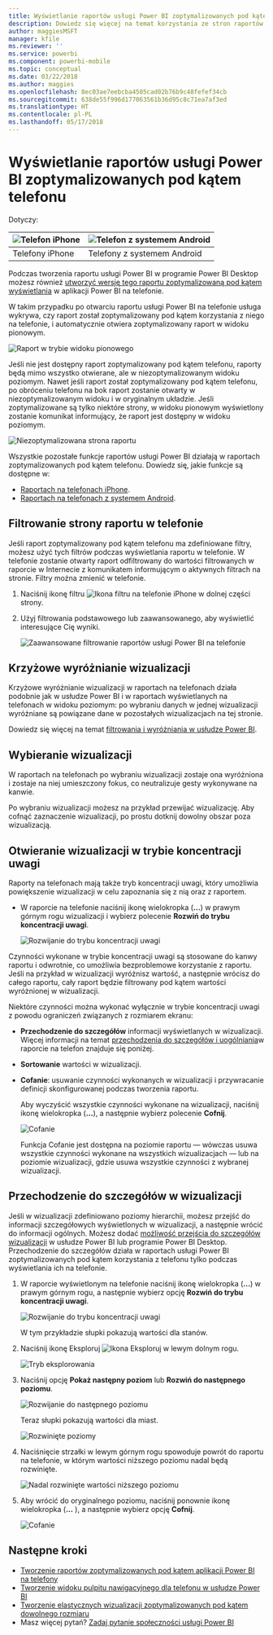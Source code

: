 ```yaml
---
title: Wyświetlanie raportów usługi Power BI zoptymalizowanych pod kątem telefonu
description: Dowiedz się więcej na temat korzystania ze stron raportów zoptymalizowanych pod kątem wyświetlania w aplikacjach usługi Power BI na telefonach.
author: maggiesMSFT
manager: kfile
ms.reviewer: ''
ms.service: powerbi
ms.component: powerbi-mobile
ms.topic: conceptual
ms.date: 03/22/2018
ms.author: maggies
ms.openlocfilehash: 8ec03ae7eebcba4505cad02b76b9c48fefef34cb
ms.sourcegitcommit: 638de55f996d177063561b36d95c8c71ea7af3ed
ms.translationtype: HT
ms.contentlocale: pl-PL
ms.lasthandoff: 05/17/2018
---
```

# <a name="view-power-bi-reports-optimized-for-your-phone"></a>Wyświetlanie raportów usługi Power BI zoptymalizowanych pod kątem telefonu

Dotyczy:

| ![Telefon iPhone](media/mobile-apps-view-phone-report/ios-logo-40-px.png) | ![Telefon z systemem Android](media/mobile-apps-view-phone-report/android-logo-40-px.png) |
|:--- |:--- |
| Telefony iPhone |Telefony z systemem Android |

Podczas tworzenia raportu usługi Power BI w programie Power BI Desktop możesz również [utworzyć wersję tego raportu zoptymalizowaną pod kątem wyświetlania](desktop-create-phone-report.md) w aplikacji Power BI na telefonie.

W takim przypadku po otwarciu raportu usługi Power BI na telefonie usługa wykrywa, czy raport został zoptymalizowany pod kątem korzystania z niego na telefonie, i automatycznie otwiera zoptymalizowany raport w widoku pionowym.

![Raport w trybie widoku pionowego](media/mobile-apps-view-phone-report/07-power-bi-phone-report-portrait.png)

Jeśli nie jest dostępny raport zoptymalizowany pod kątem telefonu, raporty będą mimo wszystko otwierane, ale w niezoptymalizowanym widoku poziomym. Nawet jeśli raport został zoptymalizowany pod kątem telefonu, po obróceniu telefonu na bok raport zostanie otwarty w niezoptymalizowanym widoku i w oryginalnym układzie. Jeśli zoptymalizowane są tylko niektóre strony, w widoku pionowym wyświetlony zostanie komunikat informujący, że raport jest dostępny w widoku poziomym.

![Niezoptymalizowana strona raportu](media/mobile-apps-view-phone-report/06-power-bi-phone-report-page-not-optimized.png)

Wszystkie pozostałe funkcje raportów usługi Power BI działają w raportach zoptymalizowanych pod kątem telefonu. Dowiedz się, jakie funkcje są dostępne w:

* [Raportach na telefonach iPhone](mobile-reports-in-the-mobile-apps.md). 
* [Raportach na telefonach z systemem Android](mobile-reports-in-the-mobile-apps.md).

## <a name="filter-the-report-page-on-a-phone"></a>Filtrowanie strony raportu w telefonie
Jeśli raport zoptymalizowany pod kątem telefonu ma zdefiniowane filtry, możesz użyć tych filtrów podczas wyświetlania raportu w telefonie. W telefonie zostanie otwarty raport odfiltrowany do wartości filtrowanych w raporcie w Internecie z komunikatem informującym o aktywnych filtrach na stronie. Filtry można zmienić w telefonie.

1. Naciśnij ikonę filtru ![Ikona filtru na telefonie iPhone](media/mobile-apps-view-phone-report/power-bi-phone-filter-icon.png) w dolnej części strony. 
2. Użyj filtrowania podstawowego lub zaawansowanego, aby wyświetlić interesujące Cię wyniki.
   
    ![Zaawansowane filtrowanie raportów usługi Power BI na telefonie](media/mobile-apps-view-phone-report/power-bi-iphone-advanced-filter-toronto.gif)

## <a name="cross-highlight-visuals"></a>Krzyżowe wyróżnianie wizualizacji
Krzyżowe wyróżnianie wizualizacji w raportach na telefonach działa podobnie jak w usłudze Power BI i w raportach wyświetlanych na telefonach w widoku poziomym: po wybraniu danych w jednej wizualizacji wyróżniane są powiązane dane w pozostałych wizualizacjach na tej stronie.

Dowiedz się więcej na temat [filtrowania i wyróżniania w usłudze Power BI](power-bi-reports-filters-and-highlighting.md).

## <a name="select-visuals"></a>Wybieranie wizualizacji
W raportach na telefonach po wybraniu wizualizacji zostaje ona wyróżniona i zostaje na niej umieszczony fokus, co neutralizuje gesty wykonywane na kanwie.

Po wybraniu wizualizacji możesz na przykład przewijać wizualizację. Aby cofnąć zaznaczenie wizualizacji, po prostu dotknij dowolny obszar poza wizualizacją.

## <a name="open-visuals-in-focus-mode"></a>Otwieranie wizualizacji w trybie koncentracji uwagi
Raporty na telefonach mają także tryb koncentracji uwagi, który umożliwia powiększenie wizualizacji w celu zapoznania się z nią oraz z raportem.

* W raporcie na telefonie naciśnij ikonę wielokropka (**...**) w prawym górnym rogu wizualizacji i wybierz polecenie **Rozwiń do trybu koncentracji uwagi**.
  
    ![Rozwijanie do trybu koncentracji uwagi](media/mobile-apps-view-phone-report/power-bi-phone-report-focus-mode.png)

Czynności wykonane w trybie koncentracji uwagi są stosowane do kanwy raportu i odwrotnie, co umożliwia bezproblemowe korzystanie z raportu. Jeśli na przykład w wizualizacji wyróżnisz wartość, a następnie wrócisz do całego raportu, cały raport będzie filtrowany pod kątem wartości wyróżnionej w wizualizacji.

Niektóre czynności można wykonać wyłącznie w trybie koncentracji uwagi z powodu ograniczeń związanych z rozmiarem ekranu:

* **Przechodzenie do szczegółów** informacji wyświetlanych w wizualizacji. Więcej informacji na temat [przechodzenia do szczegółów i uogólniania](mobile-apps-view-phone-report.md#drill-down-in-a-visual)w raporcie na telefon znajduje się poniżej.
* **Sortowanie** wartości w wizualizacji.
* **Cofanie**: usuwanie czynności wykonanych w wizualizacji i przywracanie definicji skonfigurowanej podczas tworzenia raportu.
  
    Aby wyczyścić wszystkie czynności wykonane na wizualizacji, naciśnij ikonę wielokropka (**...**), a następnie wybierz polecenie **Cofnij**.
  
    ![Cofanie](media/mobile-apps-view-phone-report/power-bi-phone-report-revert-levels.png)
  
    Funkcja Cofanie jest dostępna na poziomie raportu — wówczas usuwa wszystkie czynności wykonane na wszystkich wizualizacjach — lub na poziomie wizualizacji, gdzie usuwa wszystkie czynności z wybranej wizualizacji.   

## <a name="drill-down-in-a-visual"></a>Przechodzenie do szczegółów w wizualizacji
Jeśli w wizualizacji zdefiniowano poziomy hierarchii, możesz przejść do informacji szczegółowych wyświetlonych w wizualizacji, a następnie wrócić do informacji ogólnych. Możesz dodać [możliwość przejścia do szczegółów wizualizacji](power-bi-visualization-drill-down.md) w usłudze Power BI lub programie Power BI Desktop. Przechodzenie do szczegółów działa w raportach usługi Power BI zoptymalizowanych pod kątem korzystania z telefonu tylko podczas wyświetlania ich na telefonie. 

1. W raporcie wyświetlonym na telefonie naciśnij ikonę wielokropka (**...**) w prawym górnym rogu, a następnie wybierz opcję **Rozwiń do trybu koncentracji uwagi**.
   
    ![Rozwijanie do trybu koncentracji uwagi](media/mobile-apps-view-phone-report/power-bi-phone-report-focus-mode.png)
   
    W tym przykładzie słupki pokazują wartości dla stanów.
2. Naciśnij ikonę Eksploruj ![Ikona Eksploruj](media/mobile-apps-view-phone-report/power-bi-phone-report-explore-icon.png) w lewym dolnym rogu.
   
    ![Tryb eksplorowania](media/mobile-apps-view-phone-report/power-bi-phone-report-explore-mode.png)
3. Naciśnij opcję **Pokaż następny poziom** lub **Rozwiń do następnego poziomu**.
   
    ![Rozwijanie do następnego poziomu](media/mobile-apps-view-phone-report/power-bi-phone-report-expand-levels.png)
   
    Teraz słupki pokazują wartości dla miast.
   
    ![Rozwinięte poziomy](media/mobile-apps-view-phone-report/power-bi-phone-report-expanded-levels.png)
4. Naciśnięcie strzałki w lewym górnym rogu spowoduje powrót do raportu na telefonie, w którym wartości niższego poziomu nadal będą rozwinięte.
   
    ![Nadal rozwinięte wartości niższego poziomu](media/mobile-apps-view-phone-report/power-bi-back-to-phone-report-expanded-levels.png)
5. Aby wrócić do oryginalnego poziomu, naciśnij ponownie ikonę wielokropka (**...** ), a następnie wybierz opcję **Cofnij**.
   
    ![Cofanie](media/mobile-apps-view-phone-report/power-bi-phone-report-revert-levels.png)

## <a name="next-steps"></a>Następne kroki
* [Tworzenie raportów zoptymalizowanych pod kątem aplikacji Power BI na telefony](desktop-create-phone-report.md)
* [Tworzenie widoku pulpitu nawigacyjnego dla telefonu w usłudze Power BI](service-create-dashboard-mobile-phone-view.md)
* [Tworzenie elastycznych wizualizacji zoptymalizowanych pod kątem dowolnego rozmiaru](desktop-create-responsive-visuals.md)
* Masz więcej pytań? [Zadaj pytanie społeczności usługi Power BI](http://community.powerbi.com/)

